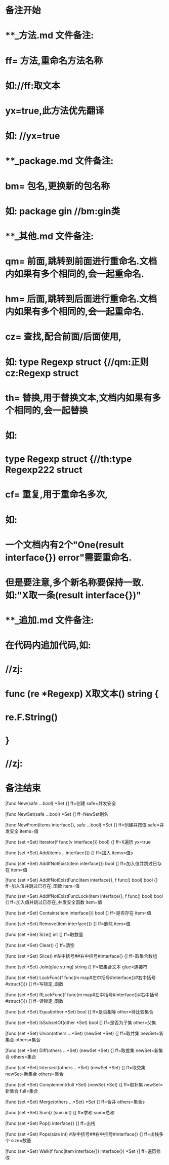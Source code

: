 # 备注开始
# **_方法.md 文件备注:
# ff= 方法,重命名方法名称
# 如://ff:取文本
#
# yx=true,此方法优先翻译
# 如: //yx=true

# **_package.md 文件备注:
# bm= 包名,更换新的包名称 
# 如: package gin //bm:gin类

# **_其他.md 文件备注:
# qm= 前面,跳转到前面进行重命名.文档内如果有多个相同的,会一起重命名.
# hm= 后面,跳转到后面进行重命名.文档内如果有多个相同的,会一起重命名.
# cz= 查找,配合前面/后面使用,
# 如: type Regexp struct {//qm:正则 cz:Regexp struct
#
# th= 替换,用于替换文本,文档内如果有多个相同的,会一起替换
# 如:
# type Regexp struct {//th:type Regexp222 struct
#
# cf= 重复,用于重命名多次,
# 如: 
# 一个文档内有2个"One(result interface{}) error"需要重命名.
# 但是要注意,多个新名称要保持一致. 如:"X取一条(result interface{})"

# **_追加.md 文件备注:
# 在代码内追加代码,如:
# //zj:
# func (re *Regexp) X取文本() string { 
# re.F.String()
# }
# //zj:
# 备注结束

[func New(safe ...bool) *Set {]
ff=创建
safe=并发安全

[func NewSet(safe ...bool) *Set {]
ff=NewSet别名

[func NewFrom(items interface{}, safe ...bool) *Set {]
ff=创建并按值
safe=并发安全
items=值

[func (set *Set) Iterator(f func(v interface{}) bool) {]
ff=X遍历
yx=true

[func (set *Set) Add(items ...interface{}) {]
ff=加入
items=值s

[func (set *Set) AddIfNotExist(item interface{}) bool {]
ff=加入值并跳过已存在
item=值

[func (set *Set) AddIfNotExistFunc(item interface{}, f func() bool) bool {]
ff=加入值并跳过已存在_函数
item=值

[func (set *Set) AddIfNotExistFuncLock(item interface{}, f func() bool) bool {]
ff=加入值并跳过已存在_并发安全函数
item=值

[func (set *Set) Contains(item interface{}) bool {]
ff=是否存在
item=值

[func (set *Set) Remove(item interface{}) {]
ff=删除
item=值

[func (set *Set) Size() int {]
ff=取数量

[func (set *Set) Clear() {]
ff=清空

[func (set *Set) Slice() #左中括号##右中括号#interface{} {]
ff=取集合数组

[func (set *Set) Join(glue string) string {]
ff=取集合文本
glue=连接符

[func (set *Set) LockFunc(f func(m map#左中括号#interface{}#右中括号#struct{})) {]
ff=写锁定_函数

[func (set *Set) RLockFunc(f func(m map#左中括号#interface{}#右中括号#struct{})) {]
ff=读锁定_函数

[func (set *Set) Equal(other *Set) bool {]
ff=是否相等
other=待比较集合

[func (set *Set) IsSubsetOf(other *Set) bool {]
ff=是否为子集
other=父集

[func (set *Set) Union(others ...*Set) (newSet *Set) {]
ff=取并集
newSet=新集合
others=集合

[func (set *Set) Diff(others ...*Set) (newSet *Set) {]
ff=取差集
newSet=新集合
others=集合

[func (set *Set) Intersect(others ...*Set) (newSet *Set) {]
ff=取交集
newSet=新集合
others=集合

[func (set *Set) Complement(full *Set) (newSet *Set) {]
ff=取补集
newSet=新集合
full=集合

[func (set *Set) Merge(others ...*Set) *Set {]
ff=合并
others=集合s

[func (set *Set) Sum() (sum int) {]
ff=求和
sum=总和

[func (set *Set) Pop() interface{} {]
ff=出栈

[func (set *Set) Pops(size int) #左中括号##右中括号#interface{} {]
ff=出栈多个
size=数量

[func (set *Set) Walk(f func(item interface{}) interface{}) *Set {]
ff=遍历修改
